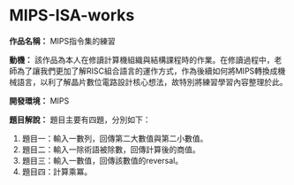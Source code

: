 # MIPS-ISA-works

**作品名稱：** MIPS指令集的練習

**動機：** 該作品為本人在修讀計算機組織與結構課程時的作業。在修讀過程中，老師為了讓我們更加了解RISC組合語言的運作方式，作為後續如何將MIPS轉換成機械語言，以利了解晶片數位電路設計核心想法，故特別將練習學習內容整理於此。

**開發環境：** MIPS

**題目解說：** 題目主要有四題，分別如下：
1. 題目一：輸入一數列，回傳第二大數值與第二小數值。
2. 題目二：輸入一除術語被除數，回傳計算後的商值。
3. 題目三：輸入一數值，回傳該數值的reversal。
4. 題目四：計算乘冪。
